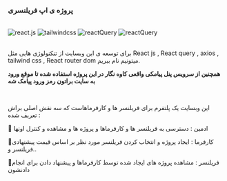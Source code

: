 <div>
  
<h3>پروژه ی اپ فریلنسری</h3>
  <br />

  <div>
    <img src="https://img.shields.io/badge/-React_JS-black?style=for-the-badge&logoColor=white&logo=react&color=61DAFB" alt="react.js" />
    <img src="https://img.shields.io/badge/-Tailwind_CSS-black?style=for-the-badge&logoColor=white&logo=tailwindcss&color=06B6D4" alt="tailwindcss" />
    <img src="https://img.shields.io/badge/axios.js-854195?style=for-the-badge&logo=axios&logoColor=5A29E4" alt="reactQuery" />
    <img src="https://img.shields.io/badge/-React%20Query-FF4154?style=plastic&logo=react%20query&logoColor=white" alt="reactQuery" />
  </div>
    <br />

برای توسعه ی این وبسایت از تنکنولوژی هایی مثل React js , React query , axios , tailwind css , React router dom  میتونیم نام ببریم.
  <br />

<B>

همچنین از سرویس پنل پیامکی واقعی کاوه نگار در این پروژه استفاده شده تا موقع ورود به سایت براتون رمز ورود پیامک شه 

</B>
  <br />

این وبسایت یک پلتفرم برای فریلنسر ها و کارفرماهاست که سه نقش اصلی براش تعریف شده :
  <br />

📍 ادمین : دسترسی به فریلنسر ها و کارفرماها و پروژه ها و مشاهده و کنترل اونها
  <br />

📍کارفرما : ایجاد پروژه و انتخاب کردن فریلنسر مورد نظر بر اساس قیمت پیشنهادی فریلنسر و..
  <br />

📍فریلنسر : مشاهده پروژه های ایجاد شده توسط کارفرماها و پیشنهاد دادن برای انجام دادنشون
</div>
